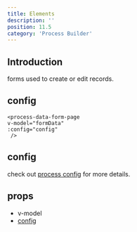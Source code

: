 ```yaml
---
title: Elements
description: ''
position: 11.5
category: 'Process Builder'
---
```


## Introduction
forms used to create or edit records. 

## config
```vue
<process-data-form-page
v-model="formData"
:config="config"
 />
```

## config
check out [process config](/builder/process) for more details.

## props
- v-model 
- [config](/builder/process)